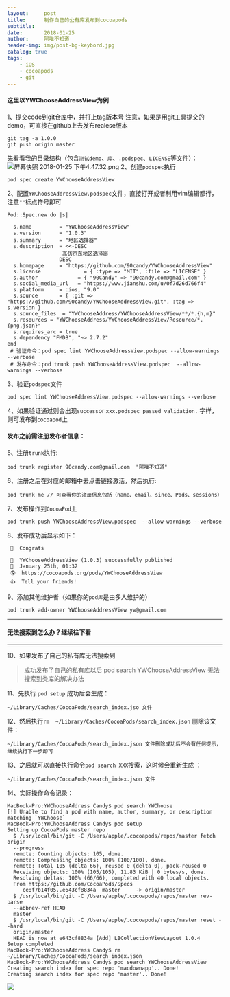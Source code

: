 ```yaml
---
layout:     post
title:      制作自己的公有库发布到cocoapods
subtitle:   
date:       2018-01-25
author:     阿唯不知道
header-img: img/post-bg-keybord.jpg
catalog: true
tags:
    - iOS
    - cocoapods
    - git
---
```

#### 这里以YWChooseAddressView为例

1、提交code到git仓库中，并打上tag版本号
    注意，如果是用git工具提交的demo，可直接在github上去发布realese版本
```
git tag -a 1.0.0
git push origin master
```
先看看我的目录结构（包含`测试demo`、`库`、`.podspec`、`LICENSE`等文件）：
![屏幕快照 2018-01-25 下午4.47.32.png](http://upload-images.jianshu.io/upload_images/2822163-9fb8a3a0a09ef1ad.png?imageMogr2/auto-orient/strip%7CimageView2/2/w/600)
2、创建`podspec`执行
```
pod spec create YWChooseAddressView
```
2、配置`YWChooseAddressView.podspec`文件，直接打开或者利用vim编辑都行，注意`""`标点符号即可
```
Pod::Spec.new do |s|

  s.name         = "YWChooseAddressView"
  s.version      = "1.0.3"
  s.summary      = "地区选择器"
  s.description  = <<-DESC
                  高仿京东地区选择器
                 DESC
  s.homepage     = "https://github.com/90candy/YWChooseAddressView"
  s.license              = { :type => "MIT", :file => "LICENSE" }
  s.author             = { "90Candy" => "90candy.com@gmail.com" }
  s.social_media_url   = "https://www.jianshu.com/u/0f7d26d766f4"
  s.platform     = :ios, "9.0"
  s.source       = { :git => "https://github.com/90candy/YWChooseAddressView.git", :tag => s.version }
  s.source_files  = "YWChooseAddress/YWChooseAddressView/**/*.{h,m}"
  s.resources = "YWChooseAddress/YWChooseAddressView/Resource/*.{png,json}"
  s.requires_arc = true
  s.dependency "FMDB", "~> 2.7.2"
end
 # 验证命令：pod spec lint YWChooseAddressView.podspec --allow-warnings --verbose
 # 发布命令：pod trunk push YWChooseAddressView.podspec  --allow-warnings --verbose
```
3、验证`podspec`文件
```
pod spec lint YWChooseAddressView.podspec --allow-warnings --verbose
```
4、如果验证通过则会出现`success`or `xxx.podspec passed validation.` 字样，则可发布到`cocoapod`上

#### 发布之前需注册发布者信息：

5、注册`trunk`执行:
```
pod trunk register 90candy.com@gmail.com  "阿唯不知道"
```
6、注册之后在对应的邮箱中去点击链接激活，然后执行:
```
pod trunk me // 可查看你的注册信息包括（name、email、since、Pods、sessions）
```
7、发布操作到`CocoaPod`上
```
pod trunk push YWChooseAddressView.podspec  --allow-warnings --verbose
```
8、发布成功后显示如下：
```
 🎉  Congrats

 🚀  YWChooseAddressView (1.0.3) successfully published
 📅  January 25th, 01:32
 🌎  https://cocoapods.org/pods/YWChooseAddressView
 👍  Tell your friends!
```

9、添加其他维护者（如果你的`pod库`是由多人维护的）
```
pod trunk add-owner YWChooseAddressView yw@gmail.com
```
----
#### 无法搜索到怎么办？继续往下看
----
10、如果发布了自己的私有库无法搜索到
> 成功发布了自己的私有库以后 pod search YWChooseAddressView 无法搜索到类库的解决办法

11、先执行 ` pod setup ` 成功后会生成： 
```
~/Library/Caches/CocoaPods/search_index.jso 文件
```
12、然后执行` rm  ~/Library/Caches/CocoaPods/search_index.json ` 删除该文件：
```
~/Library/Caches/CocoaPods/search_index.json 文件删除成功后不会有任何提示，继续执行下一步即可
```
13、之后就可以直接执行命令`pod search XXX`搜索，这时候会重新生成  ：
```
~/Library/Caches/CocoaPods/search_index.json 文件
```

14、实际操作命令记录：
```
MacBook-Pro:YWChooseAddress Candy$ pod search YWChoose
[!] Unable to find a pod with name, author, summary, or description matching `YWChoose`
MacBook-Pro:YWChooseAddress Candy$ pod setup 
Setting up CocoaPods master repo
  $ /usr/local/bin/git -C /Users/apple/.cocoapods/repos/master fetch origin
  --progress
  remote: Counting objects: 105, done.        
  remote: Compressing objects: 100% (100/100), done.        
  remote: Total 105 (delta 66), reused 0 (delta 0), pack-reused 0        
  Receiving objects: 100% (105/105), 11.83 KiB | 0 bytes/s, done.
  Resolving deltas: 100% (66/66), completed with 40 local objects.
  From https://github.com/CocoaPods/Specs
     ce8f7b14f05..e643cf8834a  master     -> origin/master
  $ /usr/local/bin/git -C /Users/apple/.cocoapods/repos/master rev-parse
  --abbrev-ref HEAD
  master
  $ /usr/local/bin/git -C /Users/apple/.cocoapods/repos/master reset --hard
  origin/master
  HEAD is now at e643cf8834a [Add] LBCollectionViewLayout 1.0.4
Setup completed
MacBook-Pro:YWChooseAddress Candy$ rm  ~/Library/Caches/CocoaPods/search_index.json
MacBook-Pro:YWChooseAddress Candy$ pod search YWChooseAddressView
Creating search index for spec repo 'macdownapp'.. Done!
Creating search index for spec repo 'master'.. Done!

```


![](http://upload-images.jianshu.io/upload_images/2822163-089602958ae7072a.png)
